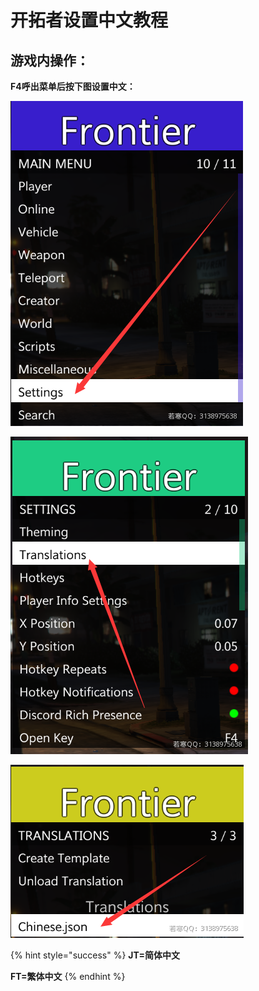 # 开拓者设置中文教程

## **游戏内操作：**

**F4呼出菜单后按下图设置中文：**

****![](<../../.gitbook/assets/image (32) (1) (1) (1).png>)****

****![](<../../.gitbook/assets/image (18) (1) (1) (1) (1) (1) (1) (1) (1).png>)****

****![](<../../.gitbook/assets/image (37) (1) (1) (1) (1).png>)****

{% hint style="success" %}
**JT=简体中文**

**FT=繁体中文**
{% endhint %}

